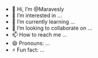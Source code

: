 - 👋 Hi, I’m @Maravesly
- 👀 I’m interested in ...
- 🌱 I’m currently learning ...
- 💞️ I’m looking to collaborate on ...
- 📫 How to reach me ...
- 😄 Pronouns: ...
- ⚡ Fun fact: ...








<!---
Maravesly/Maravesly is a ✨ special ✨ repository because its `README.md` (this file) appears on your GitHub profile.
You can click the Preview link to take a look at your changes.
https://github-enterprise.s3.amazonaws.com/hyperv/updates/github-enterprise-hyperv-3.12.0.pkg
